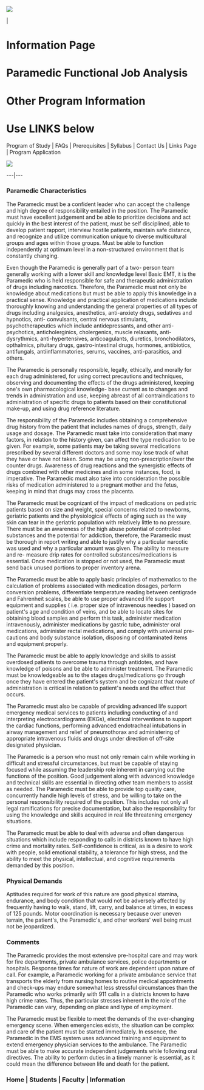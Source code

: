 ![](../../Images/emsdnavbar.gif)

|

# Information Page

# Paramedic Functional Job Analysis

# Other Program Information

# Use LINKS below

Program of Study | FAQs | Prerequisites | Syllabus | Contact Us | Links Page |
Program Application

![](../Images/strobe.gif)

  
  
---|---  
  
### Paramedic Characteristics

The Paramedic must be a confident leader who can accept the challenge and high
degree of responsibility entailed in the position. The Paramedic must have
excellent judgement and be able to prioritize decisions and act quickly in the
best interest of the patient, must be self disciplined, able to develop
patient rapport, interview hostile patients, maintain safe distance, and
recognize and utilize communication unique to diverse multicultural groups and
ages within those groups. Must be able to function independently at optimum
level in a non-structured environment that is constantly changing.

Even though the Paramedic is generally part of a two- person team generally
working with a lower skill and knowledge level Basic EMT, it is the Paramedic
who is held responsible for safe and therapeutic administration of drugs
including narcotics. Therefore, the Paramedic must not only be knowledge about
medications but must be able to apply this knowledge in a practical sense.
Knowledge and practical application of medications include thoroughly knowing
and understanding the general properties of all types of drugs including
analgesics, anesthetics, anti-anxiety drugs, sedatives and hypnotics, anti-
convulsants, central nervous stimulants, psychotherapeutics which include
antidepressants, and other anti-psychotics, anticholerginics, cholergenics,
muscle relaxants, anti-dysrythmics, anti-hypertensives, anticoagulants,
diuretics, bronchodilators, opthalmics, pituitary drugs, gastro-intestinal
drugs, hormones, antibiotics, antifungals, antiinflammatories, serums,
vaccines, anti-parasitics, and others.

The Paramedic is personally responsible, legally, ethically, and morally for
each drug administered, for using correct precautions and techniques,
observing and documenting the effects of the drugs administered, keeping one's
own pharmacological knowledge- base current as to changes and trends in
administration and use, keeping abreast of all contraindications to
administration of specific drugs to patients based on their constitutional
make-up, and using drug reference literature.

The responsibility of the Paramedic includes obtaining a comprehensive drug
history from the patient that includes names of drugs, strength, daily usage
and dosage. The Paramedic must take into consideration that many factors, in
relation to the history given, can affect the type medication to be given. For
example, some patients may be taking several medications prescribed by several
different doctors and some may lose track of what they have or have not taken.
Some may be using non-prescription/over the counter drugs. Awareness of drug
reactions and the synergistic effects of drugs combined with other medicines
and in some instances, food, is imperative. The Paramedic must also take into
consideration the possible risks of medication administered to a pregnant
mother and the fetus, keeping in mind that drugs may cross the placenta.

The Paramedic must be cognizant of the impact of medications on pediatric
patients based on size and weight, special concerns related to newborns,
geriatric patients and the physiological effects of aging such as the way skin
can tear in the geriatric population with relatively little to no pressure.
There must be an awareness of the high abuse potential of controlled
substances and the potential for addiction, therefore, the Paramedic must be
thorough in report writing and able to justify why a particular narcotic was
used and why a particular amount was given. The ability to measure and re-
measure drip rates for controlled substances/medications is essential. Once
medication is stopped or not used, the Paramedic must send back unused
portions to proper inventory arena.

The Paramedic must be able to apply basic principles of mathematics to the
calculation of problems associated with medication dosages, perform conversion
problems, differentiate temperature reading between centigrade and Fahrenheit
scales, be able to use proper advanced life support equipment and supplies (
i.e. proper size of intravenous needles ) based on patient's age and condition
of veins, and be able to locate sites for obtaining blood samples and perform
this task, administer medication intravenously, administer medications by
gastric tube, administer oral medications, administer rectal medications, and
comply with universal pre-cautions and body substance isolation, disposing of
contaminated items and equipment properly.

The Paramedic must be able to apply knowledge and skills to assist overdosed
patients to overcome trauma through antidotes, and have knowledge of poisons
and be able to administer treatment. The Paramedic must be knowledgeable as to
the stages drugs/medications go through once they have entered the patient's
system and be cognizant that route of administration is critical in relation
to patient's needs and the effect that occurs.

The Paramedic must also be capable of providing advanced life support
emergency medical services to patients including conducting of and
interpreting electrocardiograms (EKGs), electrical interventions to support
the cardiac functions, performing advanced endotracheal intubations in airway
management and relief of pneumothorax and administering of appropriate
intravenous fluids and drugs under direction of off-site designated physician.

The Paramedic is a person who must not only remain calm while working in
difficult and stressful circumstances, but must be capable of staying focused
while assuming the leadership role inherent in carrying out the functions of
the position. Good judgement along with advanced knowledge and technical
skills are essential in directing other team members to assist as needed. The
Paramedic must be able to provide top quality care, concurrently handle high
levels of stress, and be willing to take on the personal responsibility
required of the position. This includes not only all legal ramifications for
precise documentation, but also the responsibility for using the knowledge and
skills acquired in real life threatening emergency situations.

The Paramedic must be able to deal with adverse and often dangerous situations
which include responding to calls in districts known to have high crime and
mortality rates. Self-confidence is critical, as is a desire to work with
people, solid emotional stability, a tolerance for high stress, and the
ability to meet the physical, intellectual, and cognitive requirements
demanded by this position.

### Physical Demands

  
Aptitudes required for work of this nature are good physical stamina,
endurance, and body condition that would not be adversely affected by
frequently having to walk, stand, lift, carry, and balance at times, in excess
of 125 pounds. Motor coordination is necessary because over uneven terrain,
the patient's, the Paramedic's, and other workers' well being must not be
jeopardized.

### Comments

  
The Paramedic provides the most extensive pre-hospital care and may work for
fire departments, private ambulance services, police departments or hospitals.
Response times for nature of work are dependent upon nature of call. For
example, a Paramedic working for a private ambulance service that transports
the elderly from nursing homes to routine medical appointments and check-ups
may endure somewhat less stressful circumstances than the Paramedic who works
primarily with 911 calls in a districts known to have high crime rates. Thus,
the particular stresses inherent in the role of the Paramedic can vary,
depending on place and type of employment.

The Paramedic must be flexible to meet the demands of the ever-changing
emergency scene. When emergencies exists, the situation can be complex and
care of the patient must be started immediately. In essence, the Paramedic in
the EMS system uses advanced training and equipment to extend emergency
physician services to the ambulance. The Paramedic must be able to make
accurate independent judgements while following oral directives. The ability
to perform duties in a timely manner is essential, as it could mean the
difference between life and death for the patient.

####  

###  

###  

### Home | Students | Faculty | Information  

